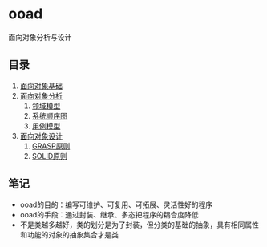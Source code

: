 # ooad
面向对象分析与设计



## 目录
1. [面向对象基础](%E9%9D%A2%E5%90%91%E5%AF%B9%E8%B1%A1%E5%9F%BA%E7%A1%80.md)
2. [面向对象分析](%E9%9D%A2%E5%90%91%E5%AF%B9%E8%B1%A1%E5%88%86%E6%9E%90.md)
   1. [领域模型](%E9%A2%86%E5%9F%9F%E6%A8%A1%E5%9E%8B.md)
   2. [系统顺序图](%E7%B3%BB%E7%BB%9F%E9%A1%BA%E5%BA%8F%E5%9B%BE.md)
   3. [用例模型](%E7%94%A8%E4%BE%8B%E6%A8%A1%E5%9E%8B.md)
3. [面向对象设计](%E9%9D%A2%E5%90%91%E5%AF%B9%E8%B1%A1%E8%AE%BE%E8%AE%A1.md)
   1. [GRASP原则](GRASP%E5%8E%9F%E5%88%99.md)
   2. [SOLID原则](SOLID%E5%8E%9F%E5%88%99.md)



## 笔记
* ooad的目的：编写可维护、可复用、可拓展、灵活性好的程序
* ooad的手段：通过封装、继承、多态把程序的耦合度降低
* 不是类越多越好，类的划分是为了封装，但分类的基础的抽象，具有相同属性和功能的对象的抽象集合才是类